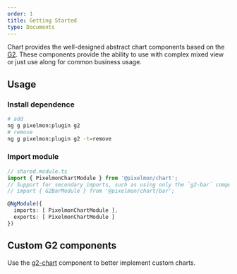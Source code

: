 ```yaml
---
order: 1
title: Getting Started
type: Documents
---
```


Chart provides the well-designed abstract chart components based on the [G2](https://antv.alipay.com/zh-cn/g2/3.x/index.html). These components provide the ability to use with complex mixed view or just use along for common business usage.

## Usage

### Install dependence

```bash
# add
ng g pixelmon:plugin g2
# remove
ng g pixelmon:plugin g2 -t=remove
```

### Import module

```ts
// shared.module.ts
import { PixelmonChartModule } from '@pixelmon/chart';
// Support for secondary imports, such as using only the `g2-bar` component
// import { G2BarModule } from '@pixelmon/chart/bar';

@NgModule({
  imports: [ PixelmonChartModule ],
  exports: [ PixelmonChartModule ]
})
```

## Custom G2 components

Use the [g2-chart](/chart/custom) component to better implement custom charts.